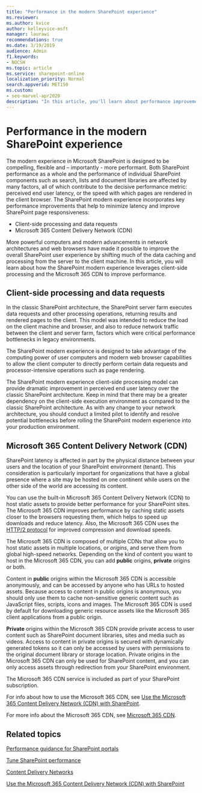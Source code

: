 ```yaml
---
title: "Performance in the modern SharePoint experience"
ms.reviewer: 
ms.author: kvice
author: kelleyvice-msft
manager: laurawi
recommendations: true
ms.date: 3/19/2019
audience: Admin
f1.keywords:
- NOCSH
ms.topic: article
ms.service: sharepoint-online
localization_priority: Normal
search.appverid: MET150
ms.custom:
- seo-marvel-apr2020
description: "In this article, you'll learn about performance improvements made in the SharePoint modern experience."
---
```


# Performance in the modern SharePoint experience

The modern experience in Microsoft SharePoint is designed to be compelling, flexible and – importantly - more performant. Both SharePoint performance as a whole and the performance of individual SharePoint components such as search, lists and document libraries are affected by many factors, all of which contribute to the decisive performance metric: perceived end user latency, or the speed with which pages are rendered in the client browser. The SharePoint modern experience incorporates key performance improvements that help to minimize latency and improve SharePoint page responsiveness:

+ Client-side processing and data requests
+ Microsoft 365 Content Delivery Network (CDN)

More powerful computers and modern advancements in network architectures and web browsers have made it possible to improve the overall SharePoint user experience by shifting much of the data caching and processing from the server to the client machine. In this article, you will learn about how the SharePoint modern experience leverages client-side processing and the Microsoft 365 CDN to improve performance.

## Client-side processing and data requests

In the classic SharePoint architecture, the SharePoint server farm executes data requests and other processing operations, returning results and rendered pages to the client. This model was intended to reduce the load on the client machine and browser, and also to reduce network traffic between the client and server farm, factors which were critical performance bottlenecks in legacy environments.

The SharePoint modern experience is designed to take advantage of the computing power of user computers and modern web browser capabilities to allow the client computer to directly perform certain data requests and processor-intensive operations such as page rendering.

The SharePoint modern experience client-side processing model can provide dramatic improvement in perceived end user latency over the classic SharePoint architecture. Keep in mind that there may be a greater dependency on the client-side execution environment as compared to the classic SharePoint architecture. As with any change to your network architecture, you should conduct a limited pilot to identify and resolve potential bottlenecks before rolling the SharePoint modern experience into your production environment.

## Microsoft 365 Content Delivery Network (CDN)

SharePoint latency is affected in part by the physical distance between your users and the location of your SharePoint environment (tenant). This consideration is particularly important for organizations that have a global presence where a site may be hosted on one continent while users on the other side of the world are accessing its content.

You can use the built-in Microsoft 365 Content Delivery Network (CDN) to host static assets to provide better performance for your SharePoint sites. The Microsoft 365 CDN improves performance by caching static assets closer to the browsers requesting them, which helps to speed up downloads and reduce latency. Also, the Microsoft 365 CDN uses the [HTTP/2 protocol](https://en.wikipedia.org/wiki/HTTP/2) for improved compression and download speeds.

The Microsoft 365 CDN is composed of multiple CDNs that allow you to host static assets in multiple locations, or _origins_, and serve them from global high-speed networks. Depending on the kind of content you want to host in the Microsoft 365 CDN, you can add **public** origins, **private** origins or both.

Content in **public** origins within the Microsoft 365 CDN is accessible anonymously, and can be accessed by anyone who has URLs to hosted assets. Because access to content in public origins is anonymous, you should only use them to cache non-sensitive generic content such as JavaScript files, scripts, icons and images. The Microsoft 365 CDN is used by default for downloading generic resource assets like the Microsoft 365 client applications from a public origin.

**Private** origins within the Microsoft 365 CDN provide private access to user content such as SharePoint document libraries, sites and media such as videos. Access to content in private origins is secured with dynamically generated tokens so it can only be accessed by users with permissions to the original document library or storage location. Private origins in the Microsoft 365 CDN can only be used for SharePoint content, and you can only access assets through redirection from your SharePoint environment.

The Microsoft 365 CDN service is included as part of your SharePoint subscription.

For info about how to use the Microsoft 365 CDN, see [Use the Microsoft 365 Content Delivery Network (CDN) with SharePoint](/Office365/Enterprise/use-office-365-cdn-with-spo).

For more info about the Microsoft 365 CDN, see [Microsoft 365 CDN](/Office365/Enterprise/content-delivery-networks).

## Related topics

[Performance guidance for SharePoint portals](/sharepoint/dev/solution-guidance/portal-performance)

[Tune SharePoint performance](/office365/enterprise/tune-sharepoint-online-performance)

[Content Delivery Networks](/Office365/Enterprise/content-delivery-networks)

[Use the Microsoft 365 Content Delivery Network (CDN) with SharePoint](/Office365/Enterprise/use-office-365-cdn-with-spo)
